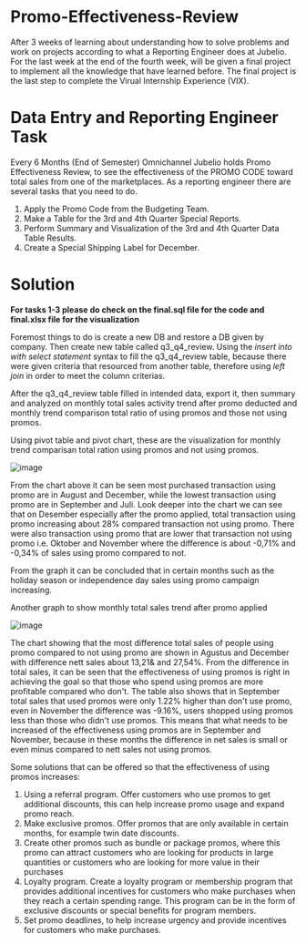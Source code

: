 # Promo-Effectiveness-Review
After 3 weeks of learning about understanding how to solve problems and work on projects according to what a Reporting Engineer does at Jubelio. For the last week at the end of the fourth week, will be given a final project to implement all the knowledge that have learned before. The final project is the last step to complete the Virual Internship Experience (VIX).

# Data Entry and Reporting Engineer Task
Every 6 Months (End of Semester) Omnichannel Jubelio holds Promo Effectiveness Review, to see the effectiveness of the PROMO CODE toward total sales from one of the marketplaces. As a reporting engineer there are several tasks that you need to do.
  1. Apply the Promo Code from the Budgeting Team.
  2. Make a Table for the 3rd and 4th Quarter Special Reports.
  3. Perform Summary and Visualization of the 3rd and 4th Quarter Data Table Results.
  4. Create a Special Shipping Label for December.
 
# Solution
**For tasks 1-3 please do check on the final.sql file for the code and final.xlsx file for the visualization**

Foremost things to do is create a new DB and restore a DB given by company. Then create new table called q3_q4_review. Using the *insert into with select statement* syntax to fill the q3_q4_review table, because there were given criteria that resourced from another table, therefore using *left join* in order to meet the column criterias.

After the q3_q4_review table filled in intended data, export it, then summary and analyzed on monthly total sales activity trend after promo deducted and monthly trend comparison total ratio of using promos and those not using promos.

Using pivot table and pivot chart, these are the visualization for monthly trend comparisan total ration using promos and not using promos.

![image](https://github.com/jenangsabun/Promo-Effectiveness-Review/assets/122729198/bfcd6d84-eedb-4dda-90e0-65ab7398a518)

From the chart above it can be seen most purchased transaction using promo are in August and December, while the lowest transaction using promo are in September and Juli. Look deeper into the chart we can see that on Desember especially after the promo applied, total transaction using promo increasing about 28% compared transaction not using promo. There were also transaction using promo that are lower that transaction not using promo i.e. Oktober and November where the difference is about -0,71% and -0,34% of sales using promo compared to not. 

From the graph it can be concluded that in certain months such as the holiday season or independence day sales using promo campaign increasing. 

Another graph to show monthly total sales trend after promo applied

![image](https://github.com/jenangsabun/Promo-Effectiveness-Review/assets/122729198/58165dc7-f2bd-45bc-9a9f-0b65c63d3449)

The chart showing that the most difference total sales of people using promo compared to not using promo are shown in Agustus and December with difference nett sales about 13,21& and 27,54%. From the difference in total sales, it can be seen that the effectiveness of using promos is right in achieving the goal so that those who spend using promos are more profitable compared who don't. 
The table also shows that in September total sales that used promos were only 1.22% higher than don't use promo, even in November the difference was -9.16%, users shopped using promos less than those who didn't use promos. 
This means that what needs to be increased of the effectiveness using promos are in September and November, because in these months the difference in net sales is small or even minus compared to nett sales not using promos.

Some solutions that can be offered so that the effectiveness of using promos increases:
  1. Using a referral program. Offer customers who use promos to get additional discounts, this can help increase promo usage and expand promo reach.
  2. Make exclusive promos. Offer promos that are only available in certain months, for example twin date discounts.
  3. Create other promos such as bundle or package promos, where this promo can attract customers who are looking for products in large quantities or customers who are looking for more value in their purchases
  4. Loyalty program. Create a loyalty program or membership program that provides additional incentives for customers who make purchases when they reach a certain spending range. This program can be in the form of exclusive discounts or special benefits for program members.
  5. Set promo deadlines, to help increase urgency and provide incentives for customers who make purchases.


